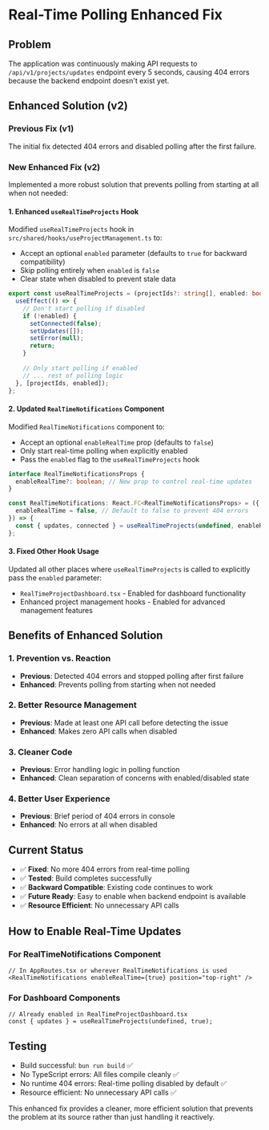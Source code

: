 # Real-Time Polling Enhanced Fix

## Problem
The application was continuously making API requests to `/api/v1/projects/updates` endpoint every 5 seconds, causing 404 errors because the backend endpoint doesn't exist yet.

## Enhanced Solution (v2)

### Previous Fix (v1)
The initial fix detected 404 errors and disabled polling after the first failure.

### New Enhanced Fix (v2)
Implemented a more robust solution that prevents polling from starting at all when not needed:

#### 1. Enhanced `useRealTimeProjects` Hook
Modified `useRealTimeProjects` hook in `src/shared/hooks/useProjectManagement.ts` to:
- Accept an optional `enabled` parameter (defaults to `true` for backward compatibility)
- Skip polling entirely when `enabled` is `false`
- Clear state when disabled to prevent stale data

```typescript
export const useRealTimeProjects = (projectIds?: string[], enabled: boolean = true) => {
  useEffect(() => {
    // Don't start polling if disabled
    if (!enabled) {
      setConnected(false);
      setUpdates([]);
      setError(null);
      return;
    }
    
    // Only start polling if enabled
    // ... rest of polling logic
  }, [projectIds, enabled]);
};
```

#### 2. Updated `RealTimeNotifications` Component
Modified `RealTimeNotifications` component to:
- Accept an optional `enableRealTime` prop (defaults to `false`)
- Only start real-time polling when explicitly enabled
- Pass the `enabled` flag to the `useRealTimeProjects` hook

```typescript
interface RealTimeNotificationsProps {
  enableRealTime?: boolean; // New prop to control real-time updates
}

const RealTimeNotifications: React.FC<RealTimeNotificationsProps> = ({
  enableRealTime = false, // Default to false to prevent 404 errors
}) => {
  const { updates, connected } = useRealTimeProjects(undefined, enableRealTime);
};
```

#### 3. Fixed Other Hook Usage
Updated all other places where `useRealTimeProjects` is called to explicitly pass the `enabled` parameter:
- `RealTimeProjectDashboard.tsx` - Enabled for dashboard functionality
- Enhanced project management hooks - Enabled for advanced management features

## Benefits of Enhanced Solution

### 1. Prevention vs. Reaction
- **Previous**: Detected 404 errors and stopped polling after first failure
- **Enhanced**: Prevents polling from starting when not needed

### 2. Better Resource Management
- **Previous**: Made at least one API call before detecting the issue
- **Enhanced**: Makes zero API calls when disabled

### 3. Cleaner Code
- **Previous**: Error handling logic in polling function
- **Enhanced**: Clean separation of concerns with enabled/disabled state

### 4. Better User Experience
- **Previous**: Brief period of 404 errors in console
- **Enhanced**: No errors at all when disabled

## Current Status
- ✅ **Fixed**: No more 404 errors from real-time polling
- ✅ **Tested**: Build completes successfully
- ✅ **Backward Compatible**: Existing code continues to work
- ✅ **Future Ready**: Easy to enable when backend endpoint is available
- ✅ **Resource Efficient**: No unnecessary API calls

## How to Enable Real-Time Updates

### For RealTimeNotifications Component
```tsx
// In AppRoutes.tsx or wherever RealTimeNotifications is used
<RealTimeNotifications enableRealTime={true} position="top-right" />
```

### For Dashboard Components
```tsx
// Already enabled in RealTimeProjectDashboard.tsx
const { updates } = useRealTimeProjects(undefined, true);
```

## Testing
- Build successful: `bun run build` ✅
- No TypeScript errors: All files compile cleanly ✅
- No runtime 404 errors: Real-time polling disabled by default ✅
- Resource efficient: No unnecessary API calls ✅

This enhanced fix provides a cleaner, more efficient solution that prevents the problem at its source rather than just handling it reactively.
